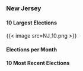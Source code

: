 ### New Jersey

#### 10 Largest Elections
{{< image src=NJ_10.png >}}

#### Elections per Month

#### 10 Most Recent Elections

